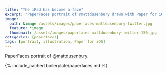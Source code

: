 ```yaml
---
title: "The iPad has become a face"
excerpt: "PaperFaces portrait of @mattdusenbury drawn with Paper for iOS on an iPad."
image: 
  path: &image /assets/images/paperfaces-mattdusenbury-twitter.jpg 
  feature: *image
  thumbnail: /assets/images/paperfaces-mattdusenbury-twitter-150.jpg
categories: [paperfaces]
tags: [portrait, illustration, Paper for iOS]
---
```


PaperFaces portrait of [@mattdusenbury](https://twitter.com/mattdusenbury).

{% include_cached boilerplate/paperfaces.md %}
